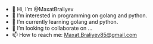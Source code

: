 - 👋 Hi, I’m @MaxatBraliyev
- 👀 I’m interested in programming on golang and python.
- 🌱 I’m currently learning golang and python.
- 💞️ I’m looking to collaborate on ...
- 📫 How to reach me: Maxat.Braliyev85@gmail.com

<!---
MaxatBraliyev/MaxatBraliyev is a ✨ special ✨ repository because its `README.md` (this file) appears on your GitHub profile.
You can click the Preview link to take a look at your changes.
--->

